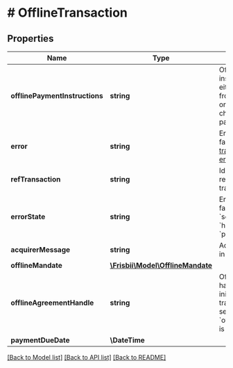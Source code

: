 # # OfflineTransaction

## Properties

Name | Type | Description | Notes
------------ | ------------- | ------------- | -------------
**offlinePaymentInstructions** | **string** | Offline payment instructions, either default from agreement or overriding from charge parameters |
**error** | **string** | Error code if failed. See [transaction errors](https://docs.frisbii.com/reference/transaction_errors). | [optional]
**refTransaction** | **string** | Id of a possible referenced transaction | [optional]
**errorState** | **string** | Error state if failed: &#x60;pending&#x60;, &#x60;soft_declined&#x60;, &#x60;hard_declined&#x60; or &#x60;processing_error&#x60; | [optional]
**acquirerMessage** | **string** | Acquirer message in case of error | [optional]
**offlineMandate** | [**\Frisbii\Model\OfflineMandate**](OfflineMandate.md) |  | [optional]
**offlineAgreementHandle** | **string** | Offline agreement handle used to initiate transaction. Only set when &#x60;offline_mandate&#x60; is not set | [optional]
**paymentDueDate** | **\DateTime** |  | [optional]

[[Back to Model list]](../../README.md#models) [[Back to API list]](../../README.md#endpoints) [[Back to README]](../../README.md)
